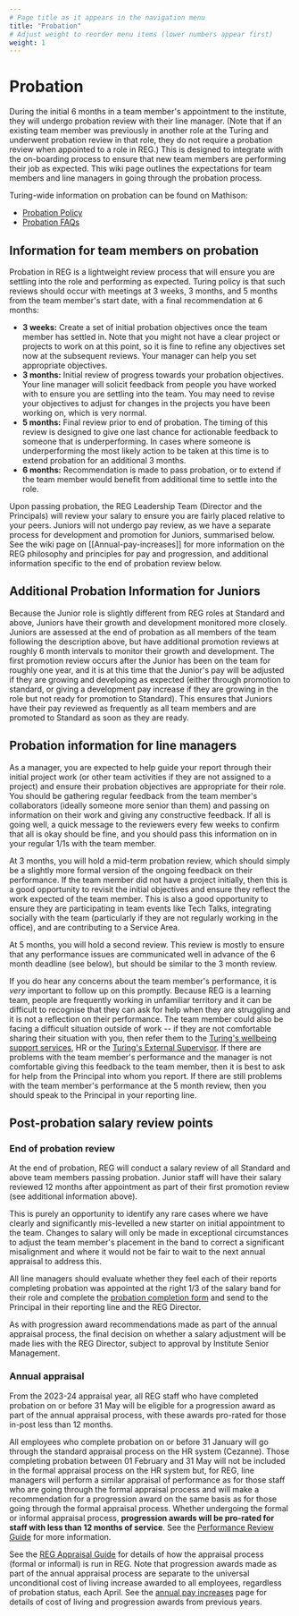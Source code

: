 ```yaml
---
# Page title as it appears in the navigation menu
title: "Probation"
# Adjust weight to reorder menu items (lower numbers appear first)
weight: 1
---
```


# Probation

During the initial 6 months in a team member's appointment to the institute, they will undergo probation review with their line manager. (Note that if an existing team member was previously in another role at the Turing and underwent probation review in that role, they do not require a probation review when appointed to a role in REG.) This is designed to integrate with the on-boarding process to ensure that new team members are performing their job as expected. This wiki page outlines the expectations for team members and line managers in going through the probation process.

Turing-wide information on probation can be found on Mathison:

- [Probation Policy](https://mathison.turing.ac.uk/Utilities/Uploads/Handler/Uploader.ashx?area=composer&filename=Probation+Policy+HRPOL017+V1.0.pdf&fileguid=070ff12d-845c-400d-9826-bac27fa5b3ad)
- [Probation FAQs](https://mathison.turing.ac.uk/Utilities/Uploads/Handler/Uploader.ashx?area=composer&filename=Probation+Period+Training+FAQs.pdf&fileguid=bb062c31-018f-4eee-8fc3-6e74c56addb8)

## Information for team members on probation

Probation in REG is a lightweight review process that will ensure you are settling into the role and performing as expected. Turing policy is that such reviews should occur with meetings at 3 weeks, 3 months, and 5 months from the team member's start date, with a final recommendation at 6 months:

- **3 weeks:** Create a set of initial probation objectives once the team member has settled in. Note that you might not have a clear project or projects to work on at this point, so it is fine to refine any objectives set now at the subsequent reviews. Your manager can help you set appropriate objectives.
- **3 months:** Initial review of progress towards your probation objectives. Your line manager will solicit feedback from people you have worked with to ensure you are settling into the team. You may need to revise your objectives to adjust for changes in the projects you have been working on, which is very normal.
- **5 months:** Final review prior to end of probation. The timing of this review is designed to give one last chance for actionable feedback to someone that is underperforming. In cases where someone is underperforming the most likely action to be taken at this time is to extend probation for an additional 3 months.
- **6 months:** Recommendation is made to pass probation, or to extend if the team member would benefit from additional time to settle into the role.

Upon passing probation, the REG Leadership Team (Director and the Principals) will review your salary to ensure you are fairly placed relative to your peers. Juniors will not undergo pay review, as we have a separate process for development and promotion for Juniors, summarised below. See the wiki page on [[Annual-pay-increases]] for more information on the REG philosophy and principles for pay and progression, and additional information specific to the end of probation review below.

## Additional Probation Information for Juniors

Because the Junior role is slightly different from REG roles at Standard and above, Juniors have their growth and development monitored more closely. Juniors are assessed at the end of probation as all members of the team following the description above, but have additional promotion reviews at roughly 6 month intervals to monitor their growth and development. The first promotion review occurs after the Junior has been on the team for roughly one year, and it is at this time that the Junior's pay will be adjusted if they are growing and developing as expected (either through promotion to standard, or giving a development pay increase if they are growing in the role but not ready for promotion to Standard). This ensures that Juniors have their pay reviewed as frequently as all team members and are promoted to Standard as soon as they are ready.

## Probation information for line managers

As a manager, you are expected to help guide your report through their initial project work (or other team activities if they are not assigned to a project) and ensure their probation objectives are appropriate for their role. You should be gathering regular feedback from the team member's collaborators (ideally someone more senior than them) and passing on information on their work and giving any constructive feedback. If all is going well, a quick message to the reviewers every few weeks to confirm that all is okay should be fine, and you should pass this information on in your regular 1/1s with the team member.

At 3 months, you will hold a mid-term probation review, which should simply be a slightly more formal version of the ongoing feedback on their performance. If the team member did not have a project initially, then this is a good opportunity to revisit the initial objectives and ensure they reflect the work expected of the team member. This is also a good opportunity to ensure they are participating in team events like Tech Talks, integrating socially with the team (particularly if they are not regularly working in the office), and are contributing to a Service Area.

At 5 months, you will hold a second review. This review is mostly to ensure that any performance issues are communicated well in advance of the 6 month deadline (see below), but should be similar to the 3 month review.

If you do hear any concerns about the team member's performance, it is *very* important to follow up on this promptly. Because REG is a learning team, people are frequently working in unfamiliar territory and it can be difficult to recognise that they can ask for help when they are struggling and it is not a reflection on their performance. The team member could also be facing a difficult situation outside of work -- if they are not comfortable sharing their situation with you, then refer them to the [Turing's wellbeing support services](https://mathison.turing.ac.uk/page/2228), HR or the [Turing's External Supervisor](https://mathison.turing.ac.uk/page/3052). If there are problems with the team member's performance and the manager is not comfortable giving this feedback to the team member, then it is best to ask for help from the Principal into whom you report. If there are still problems with the team member's performance at the 5 month review, then you should speak to the Principal in your reporting line.

## Post-probation salary review points

### End of probation review

At the end of probation, REG will conduct a salary review of all Standard and above team members passing probation. Junior staff will have their salary reviewed 12 months after appointment as part of their first promotion review (see additional information above).

This is purely an opportunity to identify any rare cases where we have clearly and significantly mis-levelled a new starter on initial appointment to the team. Changes to salary will only be made in exceptional circumstances to adjust the team member's placement in the band to correct a significant misalignment and where it would not be fair to wait to the next annual appraisal to address this.

All line managers should evaluate whether they feel each of their reports completing probation was appointed at the right 1/3 of the salary band for their role and complete the [probation completion form](https://github.com/alan-turing-institute/Hut23/tree/master/development/probation-completion-form.md) and send to the Principal in their reporting line and the REG Director.

As with progression award recommendations made as part of the annual appraisal process, the final decision on whether a salary adjustment will be made lies with the REG Director, subject to approval by Institute Senior Management.

### Annual appraisal

From the 2023-24 appraisal year, all REG staff who have completed probation on or before 31 May will be eligible for a progression award as part of the annual appraisal process, with these awards pro-rated for those in-post less than 12 months.

All employees who complete probation on or before 31 January will go through the standard appraisal process on the HR system (Cezanne). Those completing probation between 01 February and 31 May will not be included in the formal appraisal process on the HR system but, for REG, line managers will perform a similar appraisal of performance as for those staff who are going through the formal appraisal process and will make a recommendation for a progression award on the same basis as for those going through the formal appraisal process. Whether undergoing the formal or informal appraisal process, **progression awards will be pro-rated for staff with less than 12 months of service**. See the [Performance Review Guide](https://mathison.turing.ac.uk/page/2319) for more information.

See the [REG Appraisal Guide](https://github.com/alan-turing-institute/research-engineering-group/wiki/Annual-appraisals) for details of how the appraisal process (formal or informal) is run in REG. Note that progression awards made as part of the annual appraisal process are separate to the universal unconditional cost of living increase awarded to all employees, regardless of probation status, each April. See the [annual pay increases](https://github.com/alan-turing-institute/research-engineering-group/wiki/Annual-pay-increases) page for details of cost of living and progression awards from previous years.